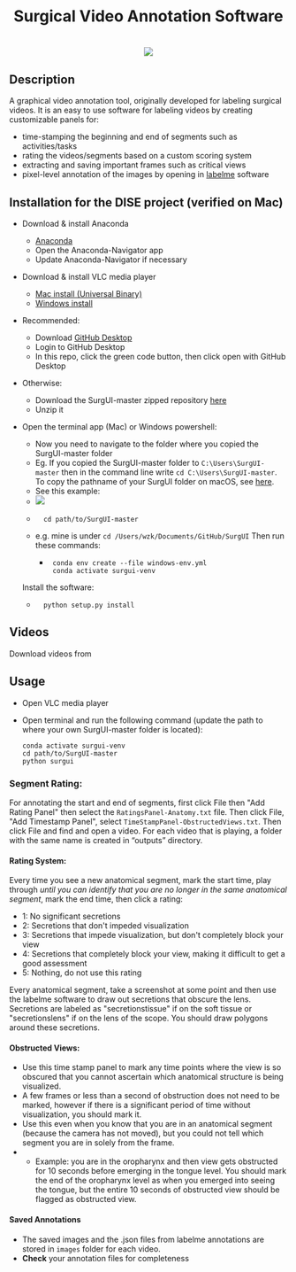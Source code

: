 <h1 align="center">
Surgical Video Annotation Software
</h1> 

<h1 align="center">
  <img src="surgui.png">
</h1>

## Description

A graphical video annotation tool, originally developed for labeling surgical videos. It is an easy to use software for labeling videos by creating customizable panels for:

- time-stamping the beginning and end of segments such as activities/tasks
- rating the videos/segments based on a custom scoring system
- extracting and saving important frames such as critical views
- pixel-level annotation of the images by opening in [labelme](https://github.com/wkentaro/labelme/) software

## Installation for the DISE project (verified on Mac)
- Download \& install Anaconda
  - [Anaconda](https://www.anaconda.com/download/success)
  - Open the Anaconda-Navigator app
  - Update Anaconda-Navigator if necessary
- Download \& install VLC media player
  - [Mac install (Universal Binary)](https://get.videolan.org/vlc/3.0.21/macosx/vlc-3.0.21-universal.dmg) 
  - [Windows install](https://apps.microsoft.com/detail/xpdm1zw6815mqm?ocid=webpdpshare)

- Recommended:
  - Download [GitHub Desktop](https://desktop.github.com/download/)
  - Login to GitHub Desktop
  - In this repo, click the green code button, then click open with GitHub Desktop
- Otherwise:
  - Download the SurgUI-master zipped repository [here](https://github.com/wzkariampuzha/SurgUI/archive/refs/heads/master.zip) 
  - Unzip it

 - Open the terminal app (Mac) or Windows powershell:
    - Now you need to navigate to the folder where you copied the SurgUI-master folder 
    - Eg. If you copied the SurgUI-master folder	 to `C:\Users\SurgUI-master` then in the command line write `cd C:\Users\SurgUI-master`. To copy the pathname of your SurgUI folder on macOS, see [here](https://support.apple.com/en-gb/guide/mac-help/mchlp1774/mac#:~:text=Show%20the%20path%20to%20a,show%20the%20path%20bar%20momentarily.).  
    - See this example: 
    - <img src="change-working-directory-example.png">
    - ```shell
        cd path/to/SurgUI-master
        ```
   - e.g. mine is under `cd /Users/wzk/Documents/GitHub/SurgUI`
    Then run these commands:
     - ```shell
        conda env create --file windows-env.yml
        conda activate surgui-venv
        ```
    Install the software:
    - ```shell
        python setup.py install
      ```

## Videos
Download videos from

## Usage
- Open VLC media player

- Open terminal and run the following command (update the path to where your own SurgUI-master folder is located):
    ```shell
    conda activate surgui-venv
    cd path/to/SurgUI-master
    python surgui
    ```

### Segment Rating:
For annotating the start and end of segments, first click File then "Add Rating Panel" then select the `RatingsPanel-Anatomy.txt` file. Then click File, "Add Timestamp Panel", select `TimeStampPanel-ObstructedViews.txt`. Then click File and find and open a video. For each video that is playing, a folder with the same name is created in “outputs” directory.

#### Rating System: 
Every time you see a new anatomical segment, mark the start time, play through *until you can identify that you are no longer in the same anatomical segment*, mark the end time, then click a rating:
- 1: No significant secretions 
- 2: Secretions that don't impeded visualization 
- 3: Secretions that impede visualization, but don't completely block your view 
- 4: Secretions that completely block your view, making it difficult to get a good assessment
- 5: Nothing, do not use this rating

Every anatomical segment, take a screenshot at some point and then use the labelme software to draw out secretions that obscure the lens. Secretions are labeled as "secretionstissue" if on the soft tissue or "secretionslens" if on the lens of the scope. You should draw polygons around these secretions. 


#### Obstructed Views:
- Use this time stamp panel to mark any time points where the view is so obscured that you cannot ascertain which anatomical structure is being visualized.
- A few frames or less than a second of obstruction does not need to be marked, however if there is a significant period of time without visualization, you should mark it.
- Use this even when you know that you are in an anatomical segment (because the camera has not moved), but you could not tell which segment you are in solely from the frame.
- - Example: you are in the oropharynx and then view gets obstructed for 10 seconds before emerging in the tongue level. You should mark the end of the oropharynx level as when you emerged into seeing the tongue, but the entire 10 seconds of obstructed view should be flagged as obstructed view.

#### Saved Annotations
- The saved images and the .json files from labelme annotations are stored in `images` folder for each video.
- **Check** your annotation files for completeness
